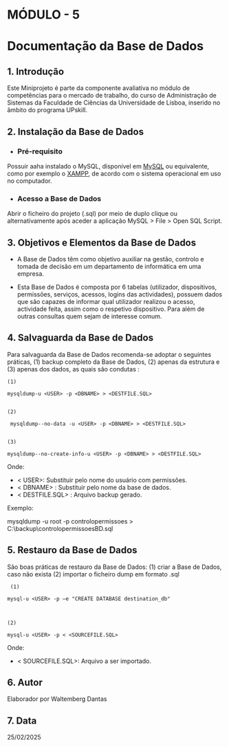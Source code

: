 # MÓDULO - 5

# Documentação da Base de Dados

## 1. Introdução

Este Miniprojeto é parte da componente avaliativa no módulo de competências para o mercado de trabalho, do curso de Administração de Sistemas da Faculdade de Ciências da Universidade de Lisboa, inserido no âmbito do programa UPskill.

## 2. Instalação da Base de Dados

- ### Pré-requisito
Possuir aaha instalado o MySQL, disponível em [MySQL] ou equivalente, como por exemplo o [XAMPP], de acordo com o sistema operacional em uso no computador. 

- ### Acesso a Base de Dados
Abrir o ficheiro do projeto (.sql) por meio de duplo clique 
ou alternativamente após aceder a aplicação MySQL > File > Open SQL Script.

## 3. Objetivos e Elementos da Base de Dados

- A Base de Dados têm como objetivo auxiliar na gestão, controlo e tomada de decisão em um departamento de informática em uma empresa. 

- Esta Base de Dados é composta por 6 tabelas (utilizador, dispositivos, permissões, serviços, acessos, logins das actividades), possuem dados que são capazes de informar qual utilizador realizou o acesso, actividade feita, assim como o respetivo dispositivo. Para além de outras consultas quem sejam de interesse comum.

## 4. Salvaguarda da Base de Dados

Para salvaguarda da Base de Dados recomenda-se adoptar o seguintes práticas, (1) backup completo da Base de Dados,
(2) apenas da estrutura  e (3) apenas dos dados, as quais são condutas  : 

``````console
(1)

mysqldump-u <USER> -p <DBNAME> > <DESTFILE.SQL>
 

(2)

 mysqldump--no-data -u <USER> -p <DBNAME> > <DESTFILE.SQL>
 

(3)

mysqldump--no-create-info-u <USER> -p <DBNAME> > <DESTFILE.SQL>

``````

Onde:
 
- < USER>: Substituir pelo nome do usuário com permissões.
- < DBNAME> : Substituir pelo nome da base de dados.
- < DESTFILE.SQL> : Arquivo backup gerado.

Exemplo: 

mysqldump -u root -p controlopermissoes > C:\backup\controlopermissoesBD.sql

## 5. Restauro da Base de Dados

São boas práticas de restauro da Base de Dados: (1) criar a Base de Dados, caso não exista
(2) importar o ficheiro dump em formato .sql



``````console
 (1)

mysql-u <USER> -p –e "CREATE DATABASE destination_db"



(2)

mysql-u <USER> -p < <SOURCEFILE.SQL>

``````
Onde:
 
- < SOURCEFILE.SQL>: Arquivo a ser importado.

## 6. Autor

Elaborador por Waltemberg Dantas

## 7. Data

25/02/2025



[MySQL]: https://dev.mysql.com/downloads/installer/
[XAMPP]: https://www.apachefriends.org/
